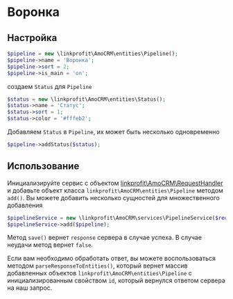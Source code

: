# Воронка

## Настройка

```php
$pipeline = new \linkprofit\AmoCRM\entities\Pipeline();
$pipeline->name = 'Воронка';
$pipeline->sort = 2;
$pipeline->is_main = 'on';
```

создаем `Status` для `Pipeline`
```php
$status = new \linkprofit\AmoCRM\entities\Status();
$status->name = 'Статус';
$status->sort = 1;
$status->color = '#fffeb2';
```
Добавляем `Status` в `Pipeline`, их может быть несколько одновременно
```php
$pipeline->addStatus($status);
```

## Использование
Инициализируйте сервис с объектом [linkprofit\AmoCRM\RequestHandler](/docs/request.md) и добавьте объект класса `linkprofit\AmoCRM\entities\Pipeline` методом `add()`.
Вы можете добавить несколько сущностей для множественного добавления

```php
$pipelineService = new \linkprofit\AmoCRM\services\PipelineService($request);
$pipelineService->add($pipeline);
```

Метод `save()` вернет `response` сервера в случае успеха. В случае неудачи метод вернет `false`.

Если вам необходимо обработать ответ, вы можете воспользоваться методом `parseResponseToEntities()`, который вернет массив добавленных объектов `linkprofit\AmoCRM\entities\Pipeline` с инициализированным свойством `id`, который вернулся ответом сервера на наш запрос.

```